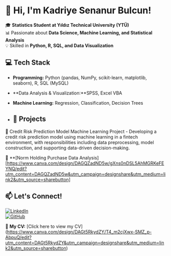 # 👋 Hi, I'm Kadriye Senanur Bulcun!  

🎓 **Statistics Student at Yıldız Technical University (YTÜ)**  
📊 Passionate about **Data Science, Machine Learning, and Statistical Analysis**  
💡 Skilled in **Python, R, SQL, and Data Visualization**  

## 💻 Tech Stack  
- **Programming:** Python (pandas, NumPy, scikit-learn, matplotlib, seaborn), R, SQL (MySQL)  
- **Data Analysis & Visualization:**SPSS, Excel VBA 
- **Machine Learning:** Regression, Classification, Decision Trees

- ## 🚀 Projects
🔹 Credit Risk Prediction Model Machine Learning Project - Developing a credit risk prediction model using machine learning in a fintech environment, with responsibilities including data preprocessing, model construction, and supporting data-driven decision-making.

🔹 **[Norm Holding Purchase Data Analysis] [https://www.canva.com/design/DAGQZadND5w/gXns0nDSL5AhMGRKeFEYNQ/edit?utm_content=DAGQZadND5w&utm_campaign=designshare&utm_medium=link2&utm_source=sharebutton]

## 📫 Let's Connect!  
[![LinkedIn](https://img.shields.io/badge/LinkedIn-000?style=flat&logo=linkedin)](https://linkedin.com/in/senanurbulcun)  
[![GitHub](https://img.shields.io/badge/GitHub-000?style=flat&logo=github)](https://github.com/senabulcun)  

📄 **My CV:** [Click here to view my CV] (https://www.canva.com/design/DAGt5RkydZY/T4_m2cjXwx-SMZ_p-AbpuQ/edit?utm_content=DAGt5RkydZY&utm_campaign=designshare&utm_medium=link2&utm_source=sharebutton)
